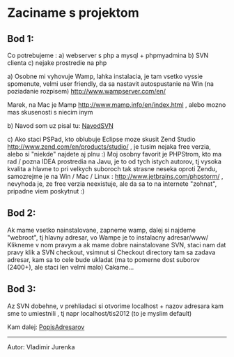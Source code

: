 # Zaciname s projektom #

## Bod 1: ##
Co potrebujeme :
a) webserver s php a mysql + phpmyadmina
b) SVN clienta
c) nejake prostredie na php

a) Osobne mi vyhovuje Wamp, lahka instalacia, je tam vsetko vyssie spomenute, velmi user friendly, da sa nastavit autospustanie na Win (na poziadanie rozpisem) http://www.wampserver.com/en/

Marek, na Mac je Mamp http://www.mamp.info/en/index.html , alebo mozno mas skusenosti s niecim inym

b) Navod som uz pisal tu: [NavodSVN](NavodSVN.md)

c) Ako staci PSPad, kto oblubuje Eclipse moze skusit Zend Studio http://www.zend.com/en/products/studio/ , je tusim nejaka free verzia, alebo si "niekde" najdete aj plnu :)
Moj osobny favorit je PHPStrom, kto ma rad / pozna IDEA prostredia na Javu, je to od tych istych autorov, tj vysoka kvalita a hlavne to pri velkych suboroch tak strasne neseka oproti Zendu, samozrejme je na Win / Mac / Linux : http://www.jetbrains.com/phpstorm/ , nevyhoda je, ze free verzia neexistuje, ale da sa to na internete "zohnat", pripadne viem poskytnut :)

## Bod 2: ##
Ak mame vsetko nainstalovane, zapneme wamp, dalej si najdeme "webroot", tj hlavny adresar, vo Wampe je to instalacny adresar/www/
Klikneme v nom pravym a ak mame dobre nainstalovane SVN, staci nam dat pravy klik a SVN checkout, vsimnut si Checkout directory tam sa zadava adresar, kam sa to cele bude ukladat (ma to pomerne dost suborov (2400+), ale staci len velmi malo)
Cakame...

## Bod 3: ##
Az SVN dobehne, v prehliadaci si otvorime localhost + nazov adresara kam sme to umiestnili , tj napr localhost/tis2012 (to je myslim default)

Kam dalej: [PopisAdresarov](PopisAdresarov.md)

---

Autor: Vladimir Jurenka